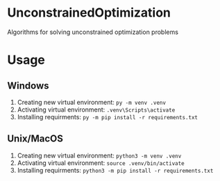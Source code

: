 # UnconstrainedOptimization
Algorithms for solving unconstrained optimization problems

# Usage
## Windows
1. Creating new virtual environment:
    ``py -m venv .venv``
2. Activating virtual environment:
    ``.venv\Scripts\activate``
3. Installing requirments:
    ``py -m pip install -r requirements.txt``

## Unix/MacOS
1. Creating new virtual environment:
    ``python3 -m venv .venv``
2. Activating virtual environment:
    ``source .venv/bin/activate``
3. Installing requirments:
    ``python3 -m pip install -r requirements.txt``
